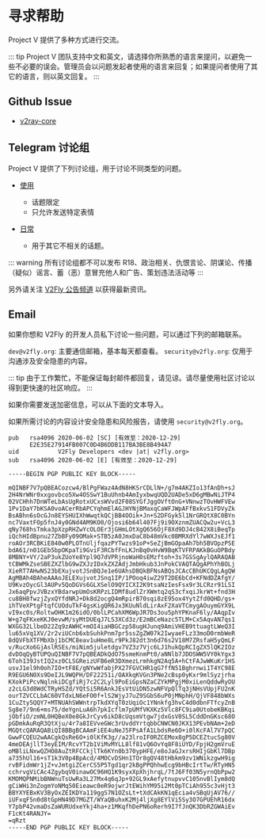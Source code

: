 # 寻求帮助

Project V 提供了多种方式进行交流。

::: tip
Project V 团队支持中文和英文，请选择你所熟悉的语言来提问，以避免一些不必要的误会。管理员会以问题发起者使用的语言来回复；如果提问者使用了其它的语言，则以英文回复。
:::

## Github Issue

* [v2ray-core](https://github.com/v2fly/v2ray-core/issues)

## Telegram 讨论组

Project V 提供了下列讨论组，用于讨论不同类型的问题。

* [使用](https://t.me/v2fly_chat)
  * 话题限定
  * 只允许发送特定表情
  
* [日常](https://t.me/joinchat/JiDjBEzQFLN5R_BdpMpelw)
  * 用于其它不相关的话题。

::: warning
所有讨论组都不可以发布 R18、政治相关、仇恨言论、阴谋论、传播（疑似）谣言、蓄（恶）意冒充他人和广告、策划违法活动等
:::

另外请关注 [V2Fly 公告频道](https://t.me/v2fly) 以获得最新资讯。

## Email

如果你想和 V2Fly 的开发人员私下讨论一些问题，可以通过下列的邮箱联系。

`dev@v2fly.org`: 主要通信邮箱，基本每天都查看。
`security@v2fly.org`: 仅用于沟通涉及安全隐患的内容。

::: tip
由于工作繁忙，不能保证每封邮件都回复，请见谅。请尽量使用社区讨论以得到更快速的社区响应。
:::

如果你需要发送加密信息，可以从下面的文本导入。

如果所需讨论的内容设计安全隐患和风险报告，请使用 `security@v2fly.org`。

```
pub   rsa4096 2020-06-02 [SC] [有效至：2020-12-29]
      E2E35E27914FB007C0D4B6DDB117BA3BE8B494A7
uid           V2Fly Developers <dev |at| v2fly.org>
sub   rsa4096 2020-06-02 [E] [有效至：2020-12-29]

-----BEGIN PGP PUBLIC KEY BLOCK-----

mQINBF7V7pQBEACozcw4/BlPgFWaz4AdN8HKSrCDLlN+/g7m4AKZIo13fAnDh+sJ
2H4NrWNr0xxgovbco5Xw4OSSwY1BuUhnb4AmIyxbwqUQD2UADe5xD6gMBwNiJTP4
02VCHhh7DnWTeLbAsUgRotxUCxsWVvd2F08SYGfJggOVftOnG+VNnwzTOvHWFVEw
1Pv1DaY7bKSA0voACerRbAPCYqhmElAGJHYNjBMaxqCaWFJWpAFfBxkvS1FDVyZk
BsABhn6sOcGJn8EYSHUIXhWwqtkQCjBB4OOik+Jn+S2DFGyk5l1NrGRQtX8C0BYn
nc7VaxtFOp5fnJ4y0GNd4AM9KO0/Ojosi6b64l407Fj9i9OXznmZUACQw2u+VcL3
qNy768hsTmka3pXzpRHZwYcOLOEr3jGHmLOtXgQ656OjF8Xd9DJ4cB42X8iBeqTp
iQchHIdBpnu27ZbBFy09OMak+STB5zA0JmxDaC8b48mVkc0BMRXdYl7wWXJsEJf1
roAOr3RCBKiE840w0PLOTnUljfqazPYTwzs91oP+SeZjBmGOpaAh7bh5BVOpzPSE
bdA61/n01GEb5bpOKpaTi9GviF3RCbfFnLKJnBq0vHvW9BqKTVFRPAKkBGuOPBdy
8MBNY+VY/2aP3ukZUoYe8Ypl9Q7dVPRjnoWaH0sEMzftoh+3s7GSSgAylQARAQAB
tCBWMkZseSBEZXZlbG9wZXJzIDxkZXZAdjJmbHkub3JnPokCVAQTAQgAPhYhBOLj
XieRT7AHwNS23bEXujvotJSnBQJe1e6UAhsDBQkBFNsABQsJCAcCBhUKCQgLAgQW
AgMBAh4BAheAAAoJELEXujvotJSnq1IP/1POoq4iwZ29T2DE6bCd+KFNdDZAfgY/
U9KvzOycGl3AUPv5QoDGVs6GLXSelO9QYICXI2K9tsaNzIesFsx9r3LCRzr91LSI
Jx6aqPpvJVBzxYBdarwpUmOsKRPzLIDMf8udlZrXWmtq2qS3cfxqiJkrWt+fnd3H
cu8BH8fwzjZyxQYfdNRJ+Dk8d2ocgQ4mRpirB70sqi8zE95ox4YytZfd0QHD/gs+
ihTVeXPtgFtqfCUOduTkF4gsKigQR6Jx3KUuNldLirAxF2XaVTCmygAOuymGYX9L
vI9xc0s/RoltwOHK1m26idO/0blLPCahXM6WpJR7Ds3ou5phYPKnaF6ly/AAqpIv
W+g7qFKxeKKJ0evwM/syMtDUEqJ7LS3XCd3z/E2mBCeNazc5TLM+Cx5AqvAN7qs1
WXGG32LlbeD22Zq9zAWHC+mOI4iaHBGCzp58ugHJunq9AmiVHEB9ttuagtLWeQ3I
lu65xVq1XV/2r2viUCnb6xbSuhkPnm7pr5ssZgZW07k2IwyaeFLz33moD0rmbWeR
8dQVFbXTFMbXbj1bCMC8eav1uHme8Lr9PkJ82dt3n6d76s2V18M7ZRsfaH5yQmLF
v/RucXo6GjAslRSEs/miNim5juletdgv7VZ3z7Vjc6LJ1hukQpRCIgZX5lQK2IOz
dvDOqQyBTUPQuQINBF7V7pQBEADkQdO75smeKnmPt0/aNNlb7JDOSWW5VY0kYgx3
6Toh139JstIQ2xz0CLSGReizUFB6eR3DXmezLrmhkgN2Aq5A+hCtFAJwWKuKr1HS
usvJ1el9h0oh7IO+tF8E/gNYwWfabjPX27FGVCHR1qG7ffN51Bghrnwi1T4YC98E
R9EGU6N0Xs9DeIJL9WQPH/DF22251i/OAXkqKVGn3PNe2cBsp0yKxr9mlSyzjrha
KXokPiPcvNqlnkiDCgfiRj7c2C2Lyl9PoEiGpsNZaCZYkMPgjM0xiLenQddwRyOU
z2cLG3d8WdCTRyHSZd/YQtSi5R6AnkJEsVtUiDN5zwNFVpQlTq3jNHsVUpjFU2nK
ourTZVCCLbAC60VTdxLN6eFO0f+lS2WjyJ7uZ9SGbS6uP0jMNphH/QjVF848bWXs
1CuZty5QQY7+MTNUAhSWWntrpTkdXYqT0zUqiOc1YNnkfg3hvC4d0dbnFTfcyZnB
Sg8e7/9n6+ms75/deYgnLuA6h7pkIcflm7pUMfVKXKz5Vlc8FC9ia0UtobeKBKqi
jObfiO/zmNL0HQBeX0e8GkJrCyv6ikD8cUqsmVtgw7jdxGsV0SL5CddDnGKsc68O
pGDmkAuRqR3QtXju/4r7a8IEVveGWc3rUvddYrtqbbCNWCN0JKX13PEvbNAm+2eD
MGQtcQARAQABiQI8BBgBCAAmFiEE4uNeJ5FPsAfA1LbdsRe6O+i0lKcFAl7V7pQC
GwwFCQEU2wAACgkQsRe6O+i0lKfK3g//a23lroIF0RZCEMox8gP5DCEZtucSg80V
4meDEAjllT3eyEIM/RcvYT2b1ViMvMYLL8lf81vQ6OvYq8F8iUYD/FpjH2gmVruE
oMBliLNxwQZHO8AuZtRFCCkjlTk6KYn0b370ypHFE/e8oJaGJxrsRHIjGbKl7DBp
a735hUl16+sT1k3V0p4BpAcd/4MOCvDSHn1TOr8gQV48tHbkm9zv1WNikzgwH9ig
rvBFidmWr1jZ+vJmtgiZCerCS5P5Tgd1qr2kBgPPQhhwEcg9bHBcIrtTw/RTyHN5
cchrvgViCAc4ZgybqV0inawOC96HQ1K9syxXpXhjhrqL/7tJ6Ff03N5yrnQbPpw2
KMOMQPNMibBNWnuTsUwRa3L27Mx4q6qJp+92GL9xAefytnupvvC105nvBlIym8dQ
gCiWHi3nZogmYoNMq50Eieawc0eR9ojwrJtEWihYM95i2Mt0pTCiAh955c3vHjt3
BBYXYEBxKV3ByOxZEIKDYa119ggS7N1OZsLt+tXdCAkKN1qEcia4vSBqUjAV76//
iUFxqF5n0d8tGpHN49D7MGZT/WYaQBuhxK2Mj4ljXg8EYlVi5Sy3O7GPUEhR16dx
Y7pbP42vmaDsZaWURUdxeYkj4ha+z1MKqfhDePN6oRerh9I7fJnQK3DbRZGWAiEv
F1cKt4RANJY=
=qRzt
-----END PGP PUBLIC KEY BLOCK-----
```
